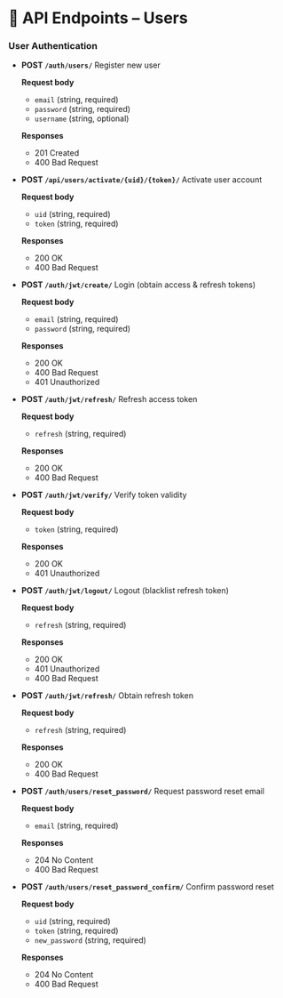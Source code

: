 # 👤 API Endpoints – Users



### User Authentication

- **POST `/auth/users/`**
  Register new user

  **Request body**
  - `email` (string, required)
  - `password` (string, required)
  - `username` (string, optional)

  **Responses**
  - 201 Created
  - 400 Bad Request

- **POST `/api/users/activate/{uid}/{token}/`**
  Activate user account

  **Request body**
  - `uid` (string, required)
  - `token` (string, required)

  **Responses**
  - 200 OK
  - 400 Bad Request

- **POST `/auth/jwt/create/`**
  Login (obtain access & refresh tokens)

  **Request body**
  - `email` (string, required)
  - `password` (string, required)

  **Responses**
  - 200 OK
  - 400 Bad Request
  - 401 Unauthorized

- **POST `/auth/jwt/refresh/`**
  Refresh access token

  **Request body**
  - `refresh` (string, required)

  **Responses**
  - 200 OK
  - 400 Bad Request

- **POST `/auth/jwt/verify/`**
  Verify token validity

  **Request body**
  - `token` (string, required)

  **Responses**
  - 200 OK
  - 401 Unauthorized

- **POST `/auth/jwt/logout/`**
  Logout (blacklist refresh token)

  **Request body**
  - `refresh` (string, required)

  **Responses**
  - 200 OK
  - 401 Unauthorized
  - 400 Bad Request


- **POST `/auth/jwt/refresh/`**
  Obtain refresh token

  **Request body**
  - `refresh` (string, required)

  **Responses**
  - 200 OK
  - 400 Bad Request

- **POST `/auth/users/reset_password/`**
  Request password reset email

  **Request body**
  - `email` (string, required)

  **Responses**
  - 204 No Content
  - 400 Bad Request

- **POST `/auth/users/reset_password_confirm/`**
  Confirm password reset

  **Request body**
  - `uid` (string, required)
  - `token` (string, required)
  - `new_password` (string, required)

  **Responses**
  - 204 No Content
  - 400 Bad Request

